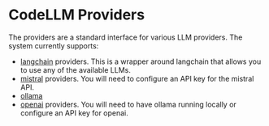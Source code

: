 # CodeLLM Providers

The providers are a standard interface for various LLM providers. The system currently supports:

- [langchain](https://js.langchain.com/docs/integrations/llms/) providers. This is a wrapper around langchain that allows you to use any of the available LLMs.
- [mistral](https://mistral-api.com/) providers. You will need to configure an API key for the mistral API.
- [ollama](https://ollama.com/)
- [openai](https://platform.openai.com/docs/quickstart?context=python) providers. You will need to have ollama running locally or configure an API key for openai.
